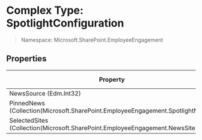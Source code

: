 # Complex Type: SpotlightConfiguration

> Namespace: Microsoft.SharePoint.EmployeeEngagement

## Properties

Property | SPO | SP 2019 | SP 2016 | SP 2013
----------|:---:|:-------:|:-------:|:-------:
NewsSource (Edm.Int32) | ✅ | ❌ | ❌ | ❌
PinnedNews (Collection(Microsoft.SharePoint.EmployeeEngagement.SpotlightNews)) | ✅ | ❌ | ❌ | ❌
SelectedSites (Collection(Microsoft.SharePoint.EmployeeEngagement.NewsSite)) | ✅ | ❌ | ❌ | ❌